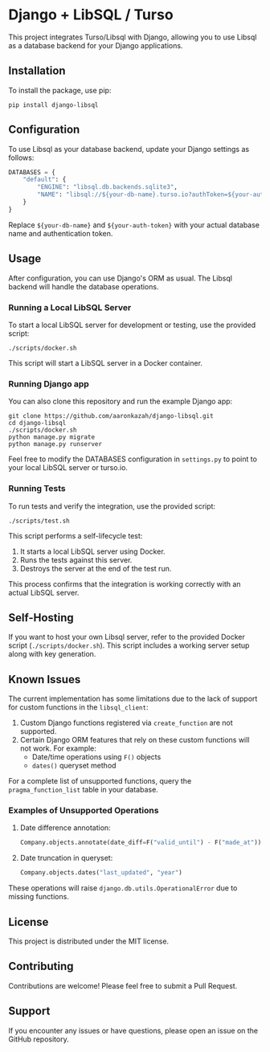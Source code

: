 # Django + LibSQL / Turso

This project integrates Turso/Libsql with Django, allowing you to use Libsql as a database backend for your Django
applications.

## Installation

To install the package, use pip:

```
pip install django-libsql
```

## Configuration

To use Libsql as your database backend, update your Django settings as follows:

```python
DATABASES = {
    "default": {
        "ENGINE": "libsql.db.backends.sqlite3",
        "NAME": "libsql://${your-db-name}.turso.io?authToken=${your-auth-token}",
    }
}
```

Replace `${your-db-name}` and `${your-auth-token}` with your actual database name and authentication token.

## Usage

After configuration, you can use Django's ORM as usual. The Libsql backend will handle the database operations.

### Running a Local LibSQL Server

To start a local LibSQL server for development or testing, use the provided script:

```
./scripts/docker.sh
```

This script will start a LibSQL server in a Docker container.

### Running Django app

You can also clone this repository and run the example Django app:

```
git clone https://github.com/aaronkazah/django-libsql.git
cd django-libsql
./scripts/docker.sh
python manage.py migrate
python manage.py runserver
```

Feel free to modify the DATABASES configuration in `settings.py` to point to your local LibSQL server or turso.io.

### Running Tests

To run tests and verify the integration, use the provided script:

```
./scripts/test.sh
```

This script performs a self-lifecycle test:

1. It starts a local LibSQL server using Docker.
2. Runs the tests against this server.
3. Destroys the server at the end of the test run.

This process confirms that the integration is working correctly with an actual LibSQL server.

## Self-Hosting

If you want to host your own Libsql server, refer to the provided Docker script (`./scripts/docker.sh`). This script
includes a working server setup along with key generation.

## Known Issues

The current implementation has some limitations due to the lack of support for custom functions in the `libsql_client`:

1. Custom Django functions registered via `create_function` are not supported.
2. Certain Django ORM features that rely on these custom functions will not work. For example:
    - Date/time operations using `F()` objects
    - `dates()` queryset method

For a complete list of unsupported functions, query the `pragma_function_list` table in your database.

### Examples of Unsupported Operations

1. Date difference annotation:
   ```python
   Company.objects.annotate(date_diff=F("valid_until") - F("made_at"))
   ```

2. Date truncation in queryset:
   ```python
   Company.objects.dates("last_updated", "year")
   ```

These operations will raise `django.db.utils.OperationalError` due to missing functions.

## License

This project is distributed under the MIT license.

## Contributing

Contributions are welcome! Please feel free to submit a Pull Request.

## Support

If you encounter any issues or have questions, please open an issue on the GitHub repository.